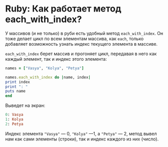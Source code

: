 # Ruby: Как работает метод each_with_index?

У массивов (и не только) в руби есть удобный метод `each_with_index`. Он тоже делает цикл по всем элементам массива, как `each`, только добавляет возможность узнать индекс текущего элемента в массиве.

`each_with_index` берет массив и прогоняет цикл, передавая в него как каждый элемент, так и индекс этого элемента:

```ruby
names = ["Vasya", "Kolya", "Petya"]

names.each_with_index do |name, index|
print index
print ": "
puts name
end
```

Выведет на экран:

```ruby
0: Vasya
1: Kolya
2: Petya
```

Индекс элемента `"Vasya"` — 0, `"Kolya"` —1, а `"Petya"` — 2, метод вывел нам как сами элементы (строки), так и индекс каждого из них (число).
